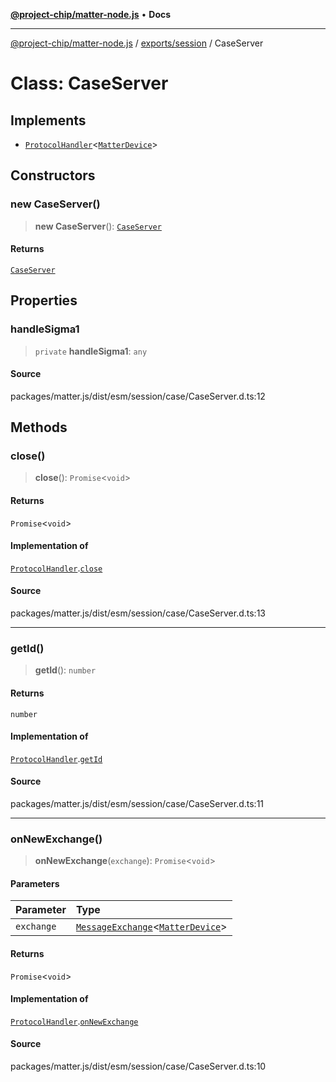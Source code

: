 [**@project-chip/matter-node.js**](../../../README.md) • **Docs**

***

[@project-chip/matter-node.js](../../../modules.md) / [exports/session](../README.md) / CaseServer

# Class: CaseServer

## Implements

- [`ProtocolHandler`](../../protocol/interfaces/ProtocolHandler.md)\<[`MatterDevice`](../../cluster/-internal-/classes/MatterDevice.md)\>

## Constructors

### new CaseServer()

> **new CaseServer**(): [`CaseServer`](CaseServer.md)

#### Returns

[`CaseServer`](CaseServer.md)

## Properties

### handleSigma1

> `private` **handleSigma1**: `any`

#### Source

packages/matter.js/dist/esm/session/case/CaseServer.d.ts:12

## Methods

### close()

> **close**(): `Promise`\<`void`\>

#### Returns

`Promise`\<`void`\>

#### Implementation of

[`ProtocolHandler`](../../protocol/interfaces/ProtocolHandler.md).[`close`](../../protocol/interfaces/ProtocolHandler.md#close)

#### Source

packages/matter.js/dist/esm/session/case/CaseServer.d.ts:13

***

### getId()

> **getId**(): `number`

#### Returns

`number`

#### Implementation of

[`ProtocolHandler`](../../protocol/interfaces/ProtocolHandler.md).[`getId`](../../protocol/interfaces/ProtocolHandler.md#getid)

#### Source

packages/matter.js/dist/esm/session/case/CaseServer.d.ts:11

***

### onNewExchange()

> **onNewExchange**(`exchange`): `Promise`\<`void`\>

#### Parameters

| Parameter | Type |
| :------ | :------ |
| `exchange` | [`MessageExchange`](../../protocol/classes/MessageExchange.md)\<[`MatterDevice`](../../cluster/-internal-/classes/MatterDevice.md)\> |

#### Returns

`Promise`\<`void`\>

#### Implementation of

[`ProtocolHandler`](../../protocol/interfaces/ProtocolHandler.md).[`onNewExchange`](../../protocol/interfaces/ProtocolHandler.md#onnewexchange)

#### Source

packages/matter.js/dist/esm/session/case/CaseServer.d.ts:10
